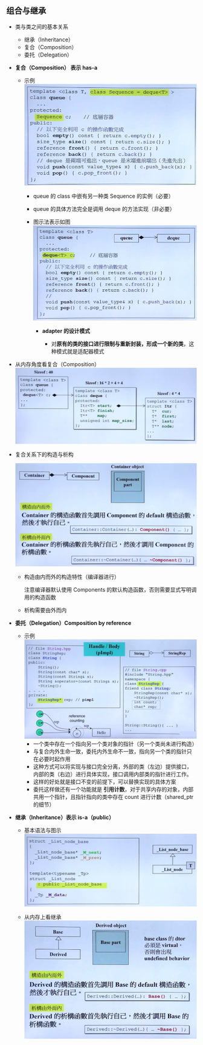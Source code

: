 ## 组合与继承

- 类与类之间的基本关系

	- 继承（Inheritance）
	- 复合（Composition）
	- 委托（Delegation）

- **复合（Composition） 表示 has-a**
	
    - 示例
        ![](./img/47.png)
        - queue 的 class 中嵌有另一种类 Sequence 的实例（必要）
        - queue 的具体方法完全是调用 deque 的方法实现（非必要）
        - 图示法表示如图
            ![](./img/48.png)

            - **adapter 的设计模式**

                - 对**原有的类的接口进行限制与重新封装，形成一个新的类**，这种模式就是适配器模式
        
 - 从内存角度看复合（Composition） 
 	![](./img/49.png)
    
 - 复合关系下的构造与析构

	![](./img/50.png)
    - 构造由内而外的构造特性（编译器进行）
    
    	注意编译器默认使用 Components 的默认构造函数，否则需要显式写明调用的构造函数
    - 析构需要由外而内

- **委托（Delegation）Composition by reference**

	- 示例
		![](./img/51.png)
        - 一个类中存在一个指向另一个类对象的指针（另一个类尚未进行构造）
        - 与复合内外生命一致，委托内外生命不一致，指向另一个类的指针只在必要时起作用
        - 这种方式可以将实现与接口完全分离，外部的类（左边）提供接口，内部的类（右边）进行具体实现，接口调用内部类的指针进行工作。
        - 这样的好处就是接口不变的前提下，可以替换实现的具体方案
        - 委托这样做还有一个功能就是 **引用计数**，对于共享内存的对象，内部共用一个指针，且指针指向的类中存在 count 进行计数（shared_ptr的细节）

- **继承（Inheritance）表示 is-a（public）**

	- 基本语法与图示
	![](./img/52.png)
    
    - 从内存上看继承
	![](./img/53.png)
   